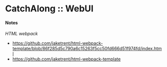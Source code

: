 # CatchAlong :: WebUI

#### Notes
*HTML webpack*
- https://github.com/jaketrent/html-webpack-template/blob/86f285d5c790a6c15263f5cc50fd666d51f974fd/index.html
- https://github.com/jaketrent/html-webpack-template
